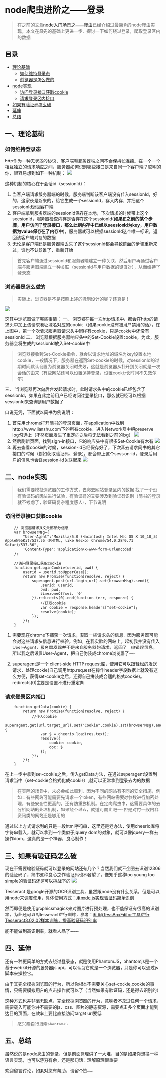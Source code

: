 # node爬虫进阶之——登录

> 在之前的文章[node入门场景之——爬虫](http://www.jianshu.com/p/e05436dd8bdc)已经介绍过最简单的node爬虫实现，本文在原先的基础上更进一步，探讨一下如何绕过登录，爬取登录区内的数据

## 目录
- [理论基础](#1)
    + [如何维持登录态](#1.1)
    + [浏览器是怎么做的](#1.2)
- [node实现](#2)
    + [访问登录接口获取cookie](#2.1)
    + [请求登录区内接口](#2.2)
- [如果有验证码怎么破](#3)
- [延伸](#4)
- [总结](#5)

## 一、理论基础
### 如何维持登录态

http作为一种无状态的协议，客户端和服务器端之间不会保持长连接。在一个一个相互独立的请求响应之间，服务器如何识别哪些接口是来自同一个客户端？聪明的你，很容易想到如下一种机制：
![](../images/node/sessionId.png)

这种机制的核心在于会话id（sessionId）：
1. 当客户端请求服务器端的时候，服务端判断该客户端没有传入sessionId，好的，这家伙是新来的，给它生成一个sessionId，存入内存，并把这个sessionId返回客户端
2. 客户端拿到服务器端的sessionId保存在本地，下次请求的时候带上这个seesionId，服务器检查内存是否存在这个sessionId(**如果在之前的某个步骤，用户访问了登录接口，那么此刻内存中已经以seesionId为key，用户数据为value保存在了内存中**)，服务器就可以根据sessionId这个唯一标识，返回该客户端对应的数据
3. 无论是客户端还是服务器端丢失了这个sessionId都会导致前面的步骤重新来过，谁也不认识谁了，重新开始

> 首先客户端通过sessionId和服务器端建立一种关联，然后用户再通过客户端与服务器端建立一种关联（sessionId与用户数据的键值对），从而维持了登录态

### 浏览器是怎么做的
> 实际上，浏览器是不是按照上述的机制设计的呢？还真是！

![](../images/node/bs-sid.png)

这其中浏览器做了哪些事情：
一、 浏览器在每一次http请求中，都会在http的请求头中加上该请求地址域名对应的cookie（如果cookie没有被用户禁用的话），在上图中，第一个次请求服务器请求头中同样有cookie，只是cookie中还没有sessionId
二、 浏览器根据服务器响应头中的Set-Cookie设置cookie，为此，服务器会将生成的sessionId放入Set-cookie中
> 浏览器接收到Set-Cookie指令，就会以请求地址的域名为key设置本地cookie，一般情况下，服务器在返回Set-cookie的时候，对sessionId的过期时间默认设置为浏览器关闭时失效，这就是浏览器从打开到关闭就是一次会话的由来（有些网站还可以设置保持登录，设置cookie长时间不失效尔尔）

三、 当浏览器再次向后台发起请求时，此时请求头中的cookie已经包含了sessionId，如果在此之前用户已经访问过登录接口，那么就已经可以根据sessionId来查询到用户数据了

口说无凭，下面就以简书为例说明：
1. 首先用chrome打开简书的登录页面，在application中找到http://www.jianshu.com下的所有cookie，进入Network项中把preserve log勾选上（不然页面发生了重定向之后将无法看到之前的log）
![](../images/node/jian-login.jpeg)
2. 然后刷新页面，找到sign-in接口，它的响应头中有很多Set-Cookie有木有
![](../images/node/jian-login2.jpeg)
3. 再去查看cookie的时候，session-id已经保存好了，下次再去请求简书的其它接口的时候（例如获取验证码、登录），都会带上这个session-id，登录后用户的信息也会跟session-id关联起来
![](../images/node/jian-login3.jpeg)

## 二、node实现
> 我们需要模拟浏览器的工作方式，去爬去网站登录区内的数据
> 找了一个没有验证码的网站进行试验，有验证码的又要涉及到验证码识别（简书的登录就不考虑了，验证码复杂程度感人），下节说明
### 访问登录接口获取cookie

```
    // 浏览器请求报文头部部分信息
    var browserMsg={
        "User-Agent":"Mozilla/5.0 (Macintosh; Intel Mac OS X 10_10_5) AppleWebKit/537.36 (KHTML, like Gecko) Chrome/54.0.2840.71 Safari/537.36",
        'Content-Type':'application/x-www-form-urlencoded'
    };

    //访问登录接口获取cookie
    function getLoginCookie(userid, pwd) {
        userid = userid.toUpperCase();
        return new Promise(function(resolve, reject) {
            superagent.post(url.login_url).set(browserMsg).send({
                userid: userid,
                pwd: pwd,
                timezoneOffset: '0'
            }).redirects(0).end(function (err, response) {
                //获取cookie
                var cookie = response.headers["set-cookie"];
                resolve(cookie);
            });
        });
    }
```

1. 需要现在chrome下捕获一次请求，获取一些请求头的信息，因为服务器可能会对这些请求头信息进行校验。例如，在我实验的网站上，起初我并没有传入User-Agent，服务器发现并不是来自服务器的请求，返回了一串错误信息，所以我之后设置User-Agent，把自己伪装成chrome浏览器了~~

2. [superagent](https://github.com/visionmedia/superagent)是一个 client-side HTTP request库，使用它可以跟轻松的发送请求，处理cookie(自己调用http.request在操作header字段数据上就没有这么方便，获得set-cookie之后，还得自己拼装成合适的格式cookie)。redirects(0)主要是设置不进行重定向

### 请求登录区内接口
```
    function getData(cookie) {
        return new Promise(function(resolve, reject) {
            //传入cookie
            superagent.get(url.target_url).set("Cookie",cookie).set(browserMsg).end(function(err,res) {
                var $ = cheerio.load(res.text);
                resolve({
                    cookie: cookie,
                    doc: $
                });
            });
        });
    }
```

在上一步中拿到set-cookie之后，传入getData方法，在通过superagent设置到请求当中（set-cookie会格式化成cookie）,就可以正常拿到登录去内的数据
> 在实际的场景中，未必会如此顺利，因为不同的网站有不同的安全措施，例如：有些网站可能需要先请求一个token，有些网站需要对参数进行加密处理，有些安全性更高的，还有防重放机制。在定向爬虫中，这需要具体的去分析网站的处理机制，如果绕不过去，就适可而止吧~~
> 但是对付一般内容资讯类的网站还是够用的

通过以上方式请求到的只是一段html字符串，这里还是老办法，使用cheerio库将字符串载入，就可以拿到一个类似于jquery dom的对象，就可以像jquery一样去操作dom，这真的是一个神器，良心制作！

## 三、如果有验证码怎么破
现在不需要输验证码就可以登录的网站还有几个？当然我们就不企图去识别12306的验证码了，简书这种良心之作验证码也不奢望了，像知乎这种too young too simple的验证码还是可以挑战下的
![](../images/node/zhihu.png)

Tesseract 是google开源的OCR识别工具，虽然跟node没有什么关系，但是可以用node来调度使用，具体使用方式：[用node.js实现验证码简单识别
](https://cnodejs.org/topic/56addaf524b0c1ec628ff0f6)

然而即便是使用graphicsmagick来对图片进行预处理，也不能保证有很高的识别率，为此还可以对tesseract进行训练，参考：[利用jTessBoxEditor工具进行Tesseract3.02.02样本训练，提高验证码识别率](http://www.cnblogs.com/zhongtang/p/5555950.html)

能不能做到高识别率，就看人品了~~~

## 四、延伸
还有一种更简单的方式去绕过登录态，就是使用PhantomJS，phantomjs是一个基于webkit开源的服务器js api，可以认为它就是一个浏览器，只是你可以通过js脚本来操控它。

由于其完全模拟浏览器的行为，所以你根本不需要关心set-cookie,cookie的事情，只需要模拟用户的点击操作就可以了（当然如果有验证码，还是得去识别的）

这种方式也并非毫无缺点，完全模拟浏览器的行为，意味者不放过任何一个请求，需要载入可能你并不需要的js、css、图片的静态资源，需要点击多个页面才能到达目的页面，在效率上要比直接访问target url要低

> 感兴趣自行搜索`phontomJS`


## 五、总结
虽然说的是node爬虫的登录，但是前面原理讲了一大堆，目的是如果你想换一种语言实现，也可以游刃有余，还是那句话：理解原理很重要

欢迎留言讨论，如果对您有帮助，请留个赞~~


